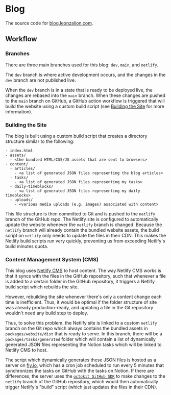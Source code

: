 # Blog

The source code for [blog.leonzalion.com](https://blog.leonzalion.com).

## Workflow

### Branches

There are three main branches used for this blog: `dev`, `main`, and `netlify`.

The `dev` branch is where active development occurs, and the changes in the `dev` branch are not published live.

When the `dev` branch is in a state that is ready to be deployed live, the changes are rebased into the `main` branch. When these changes are pushed to the `main` branch on GitHub, a GitHub action workflow is triggered that will build the website using a custom build script (see [Building the Site](#building-the-site) for more information).

### Building the Site

The blog is built using a custom build script that creates a directory structure similar to the following:

```text
- index.html
- assets/
  - <the bundled HTML/CSS/JS assets that are sent to browsers>
- content/
  - articles/
    - <a list of generated JSON files representing the blog articles>
  - tasks/
    - <a list of generated JSON files representing my tasks>
  - daily-timeblocks/
    - <a list of generated JSON files representing my daily timeblocks>
  - uploads/
    - <various media uploads (e.g. images) associated with content>
```

This file structure is then committed to Git and is pushed to the `netlify` branch of the GitHub repo. The Netlify site is configured to automatically update the website whenever the `netlify` branch is changed. Because the `netlify` branch will already contain the bundled website assets, the build script on `netlify` only needs to update the files in their CDN. This makes the Netlify build scripts run very quickly, preventing us from exceeding Netlify's build minutes quota.

### Content Management System (CMS)

This blog uses [Netlify CMS](https://www.netlifycms.org) to host content. The way Netlify CMS works is that it syncs with the files in the GitHub repository, such that whenever a file is added to a certain folder in the GitHub repository, it triggers a Netlify build script which rebuilds the site.

However, rebuilding the site whenever there's only a content change each time is inefficient. Thus, it would be optimal if the folder structure of site was already production-ready, and updating a file in the Git repository wouldn't need any build step to deploy.

Thus, to solve this problem, the Netlify site is linked to a custom `netlify` branch on the Git repo which always contains the bundled assets in `packages/website/dist` that is ready to serve. In this branch, there will be a `packages/tasks/generated` folder which will contain a list of dynamically generated JSON files representing the Notion tasks which will be linked to Netlify CMS to host.

The script which dynamically generates these JSON files is hosted as a server on [fly.io](https://fly.io), which has a cron job scheduled to run every 5 minutes that synchronizes the tasks on GitHub with the tasks on Notion. If there are differences, the server uses the [`octokit GitHub SDK`](https://npm.im/octokit) to make changes to the `netlify` branch of the GitHub repository, which would then automatically trigger Netlify's "build" script (which just updates the files in their CDN).
